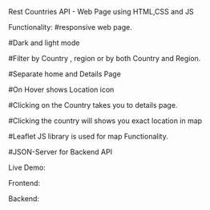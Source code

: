 Rest Countries API - Web Page using HTML,CSS and JS


Functionality: 
#responsive web page.

#Dark and light mode

#Filter by Country , region or by both Country and Region.

#Separate home and Details Page

#On Hover shows Location icon

#Clicking on the Country takes you to details page.

#Clicking the country will shows you exact location in map

#Leaflet JS library is used for map Functionality.

#JSON-Server for Backend API

Live Demo:

Frontend:


Backend:

